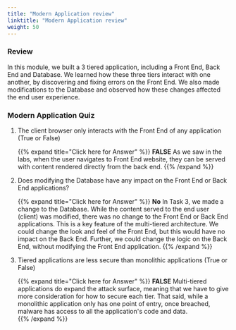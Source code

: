 ```yaml
---
title: "Modern Application review"
linktitle: "Modern Application review"
weight: 50
---
```


### Review 

In this module, we built a 3 tiered application, including a Front End, Back End and Database.  We learned how these three tiers interact with one another, by discovering and fixing errors on the Front End.  We also made modifications to the Database and observed how these changes affected the end user experience.


### Modern Application Quiz

1. The client browser only interacts with the Front End of any application (True or False)

    {{% expand title="Click here for Answer" %}}
<b>FALSE</b> As we saw in the labs, when the user navigates to Front End website, they can be served with content rendered directly from the back end. 
    {{% /expand %}}

2. Does modifying the Database have any impact on the Front End or Back End applications?

    {{% expand title="Click here for Answer" %}}
<b>No</b> In Task 3, we made a change to the Database.  While the content served to the end user (client) was modified, there was no change to the Front End or Back End applications.  This is a key feature of the multi-tiered architecture.  We could change the look and feel of the Front End, but this would have no impact on the Back End.  Further, we could change the logic on the Back End, without modifying the Front End application. 
    {{% /expand %}}

3. Tiered applications are less secure than monolithic applications (True or False)

    {{% expand title="Click here for Answer" %}}
<b>FALSE</b> Multi-tiered applications do expand the attack surface, meaning that we have to give more consideration for how to secure each tier.  That said, while a monolithic application only has one point of entry, once breached, malware has access to all the application's code and data.   
    {{% /expand %}}